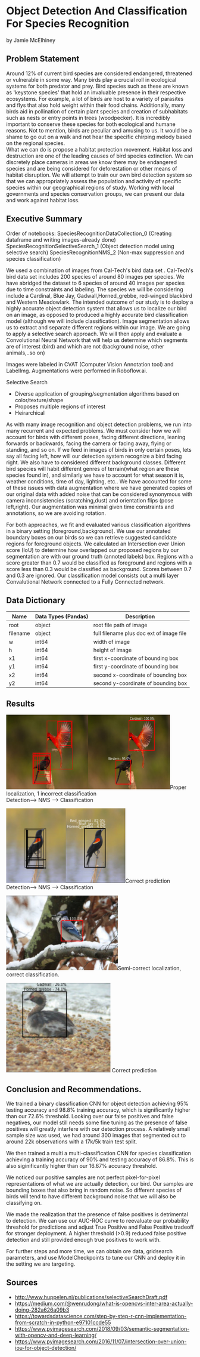 # Object Detection And Classification For Species Recognition
by Jamie McElhiney
## Problem Statement

Around 12% of current bird species are considered endangered, threatened or vulnerable in some way. Many birds play a crucial roll in ecological systems for both predator and prey. Bird species such as these are known as 'keystone species' that hold an invaluable presence in their respective ecosystems. For example, a lot of birds are host to a variety of parasites and flys that also hold weight within their food chains. Additionally, many birds aid in pollination of certain plant species and creation of subhabitats such as nests or entry points in trees (woodpecker). It is incredibly important to conserve these species for both ecological and humane reasons. Not to mention, birds are peculiar and amusing to us. It would be a shame to go out on a walk and not hear the specific chirping melody based on the regional species.  
What we can do is propose a habitat protection movement. Habitat loss and destruction are one of the leading causes of bird species extinction. We can discretely place cameras in areas we know there may be endangered species and are being considered for deforestation or other means of habitat disruption. We will attempt to train our own bird detection system so that we can appropriately assess the population and activity of specific species within our geographical regions of study. Working with local governments and species conservation groups, we can present our data and work against habitat loss.

## Executive Summary

Order of notebooks:
SpeciesRecognitionDataCollection_0 (Creating dataframe and writing images-already done)
SpeciesRecognitionSelectiveSearch_1 (Object detection model using selective search)
SpeciesRecognitionNMS_2 (Non-max suppression and species classification)

We used a combination of images from Cal-Tech's bird data set . Cal-Tech's bird data set includes 200 species of around 80 images per species. We have abridged the dataset to 6 species of around 40 images per species due to time constraints and labeling. The species we will be considering include a Cardinal, Blue Jay, Gadwall,Horned_grebbe, red-winged blackbird and Western Meadowlark. The intended outcome of our study is to deploy a highly accurate object detection system that allows us to localize our bird on an image, as opposed to produced a highly accurate bird classification model (although we will include classification). Image segmentation allows us to extract and separate different regions within our image. We are going to apply a selective search approach. We will then apply and evaluate a Convolutional Neural Network that will help us determine which segments are of interest (bird) and which are not (background noise, other animals,..so on)

Images were labeled in CVAT (Computer Vision Annotation tool) and LabelImg. Augmentations were performed in Roboflow.ai.

Selective Search
- Diverse application of grouping/segmentation algorithms based on color/texture/shape  
- Proposes multiple regions of interest  
- Heirarchical 

As with many image recognition and object detection problems, we run into many recurrent and expected problems. We must consider how we will account for birds with different poses, facing different directions, leaning forwards or backwards, facing the camera or facing away, flying or standing, and so on. If we feed in images of birds in only certain poses, lets say all facing left, how will our detection system recognize a bird facing right. We also have to considered different background classes. Different bird species will habit different genres of terrain(what region are these species found in), and similarly we have to account for what season it is, weather conditions, time of day, lighting, etc.. We have accounted for some of these issues with data augmentation where we have generated copies of our original data with added noise that can be considered synonymous with camera inconsistencies (scratching,dust) and orientation flips (pose left,right). Our augmentation was minimal given time constraints and annotations, so we are avoiding rotation.

For both approaches, we fit and evaluated various classification algorithms in a binary setting (foreground,background). We use our annotated boundary boxes on our birds so we can retrieve suggested candidate regions for foreground objects. We calculated an Intersection over Union score (IoU) to determine how overlapped our proposed regions by our segmentation are with our ground truth (annoted labels) box. Regions with a score greater than 0.7 would be classified as foreground and regions with a score less than 0.3 would be classified as background. Scores between 0.7 and 0.3 are ignored. Our classification model consists out a multi layer Convalutional Network connected to a Fully Connected network.


## Data Dictionary


| Name| Data Types (Pandas) | Description |
|---|---|---|
|root|object|root file path of image|
|filename|object|full filename plus doc ext of image file|
|w|int64|width of image|
|h|int64|height of image|
|x1|int64|first x-coordinate of bounding box|
|y1|int64|first y-coordinate of bounding box|
|x2|int64|second x-coordinate of bounding box|
|y2|int64|second y-coordinate of bounding box|

## Results
 
<img src=./images/Capture30.jpg width="220" height="200"><img src=./images/Capture24.jpg width="220" height="200">Proper localization, 1 incorrect classification  
Detection--> NMS --> Classification

<img src=./images/Capture32.jpg width="160" height="200"><img src=./images/Capture33.jpg width="160" height="200">Correct prediction    
Detection--> NMS --> Classification

 
<img src=./images/Capture35.jpg width="300" height="200">Semi-correct localization, correct classification.

<img src=./images/Capture29.jpg width="280" height="240">  
Correct prediction


## Conclusion and Recommendations.

We trained a binary classification CNN for object detection achieving 95% testing accuracy and 98.8% training accuracy, which is significantly higher than our 72.6% threshold. Looking over our false positives and false negatives, our model still needs some fine tuning as the presence of false positives will greatly interfere with our detection process. A relatively small sample size was used, we had around 300 images that segmented out to around 22k observations with a 17k/5k train test split.

We then trained a multi a multi-classification CNN for species classification achieving a training accuracy of 90% and testing accuracy of 86.8%. This is also siginificantly higher than our 16.67% accuracy threshold.

We noticed our positive samples are not perfect pixel-for-pixel representations of what we are actually detection, our bird. Our samples are bounding boxes that also bring in random noise. So different species of birds will tend to have different background noise that we will also be classifying on.

We made the realization that the presence of false positives is detrimental to detection. We can use our AUC-ROC curve to reevaluate our probability threshold for predictions and adjust True Positive and False Positive tradeoff for stronger deployment. A higher threshold (>0.9) reduced false positive detection and still provided enough true positives to work with.

For further steps and more time, we can obtain ore data, gridsearch parameters, and use ModelCheckpoints to tune our CNN and deploy it in the setting we are targeting. 

## Sources
- http://www.huppelen.nl/publications/selectiveSearchDraft.pdf
- https://medium.com/@wenrudong/what-is-opencvs-inter-area-actually-doing-282a626a09b3
- https://towardsdatascience.com/step-by-step-r-cnn-implementation-from-scratch-in-python-e97101ccde55
- https://www.pyimagesearch.com/2018/09/03/semantic-segmentation-with-opencv-and-deep-learning/
- https://www.pyimagesearch.com/2016/11/07/intersection-over-union-iou-for-object-detection/
